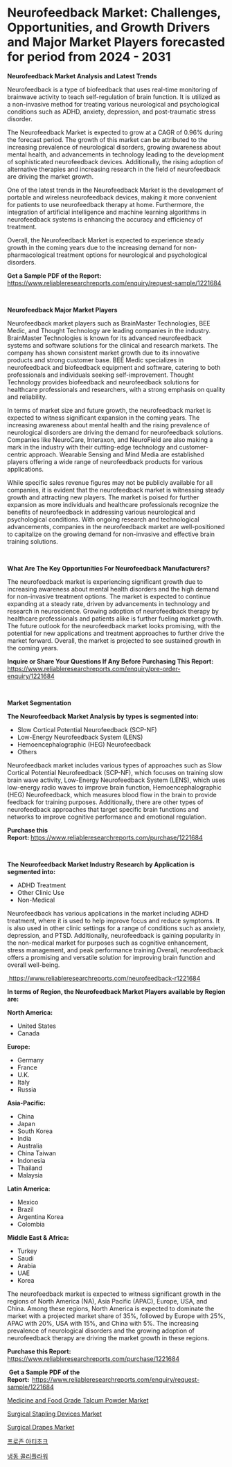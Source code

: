 <p><h1>Neurofeedback Market: Challenges, Opportunities, and Growth Drivers and Major Market Players forecasted for period from 2024 - 2031</h1></p><p><strong>Neurofeedback Market Analysis and Latest Trends</strong></p>
<p><p>Neurofeedback is a type of biofeedback that uses real-time monitoring of brainwave activity to teach self-regulation of brain function. It is utilized as a non-invasive method for treating various neurological and psychological conditions such as ADHD, anxiety, depression, and post-traumatic stress disorder.</p><p>The Neurofeedback Market is expected to grow at a CAGR of 0.96% during the forecast period. The growth of this market can be attributed to the increasing prevalence of neurological disorders, growing awareness about mental health, and advancements in technology leading to the development of sophisticated neurofeedback devices. Additionally, the rising adoption of alternative therapies and increasing research in the field of neurofeedback are driving the market growth.</p><p>One of the latest trends in the Neurofeedback Market is the development of portable and wireless neurofeedback devices, making it more convenient for patients to use neurofeedback therapy at home. Furthermore, the integration of artificial intelligence and machine learning algorithms in neurofeedback systems is enhancing the accuracy and efficiency of treatment.</p><p>Overall, the Neurofeedback Market is expected to experience steady growth in the coming years due to the increasing demand for non-pharmacological treatment options for neurological and psychological disorders.</p></p>
<p><strong>Get a Sample PDF of the Report:&nbsp;</strong> <a href="https://www.reliableresearchreports.com/enquiry/request-sample/1221684">https://www.reliableresearchreports.com/enquiry/request-sample/1221684</a></p>
<p>&nbsp;</p>
<p><strong>Neurofeedback Major Market Players</strong></p>
<p><p>Neurofeedback market players such as BrainMaster Technologies, BEE Medic, and Thought Technology are leading companies in the industry. BrainMaster Technologies is known for its advanced neurofeedback systems and software solutions for the clinical and research markets. The company has shown consistent market growth due to its innovative products and strong customer base. BEE Medic specializes in neurofeedback and biofeedback equipment and software, catering to both professionals and individuals seeking self-improvement. Thought Technology provides biofeedback and neurofeedback solutions for healthcare professionals and researchers, with a strong emphasis on quality and reliability.</p><p>In terms of market size and future growth, the neurofeedback market is expected to witness significant expansion in the coming years. The increasing awareness about mental health and the rising prevalence of neurological disorders are driving the demand for neurofeedback solutions. Companies like NeuroCare, Interaxon, and NeuroField are also making a mark in the industry with their cutting-edge technology and customer-centric approach. Wearable Sensing and Mind Media are established players offering a wide range of neurofeedback products for various applications.</p><p>While specific sales revenue figures may not be publicly available for all companies, it is evident that the neurofeedback market is witnessing steady growth and attracting new players. The market is poised for further expansion as more individuals and healthcare professionals recognize the benefits of neurofeedback in addressing various neurological and psychological conditions. With ongoing research and technological advancements, companies in the neurofeedback market are well-positioned to capitalize on the growing demand for non-invasive and effective brain training solutions.</p></p>
<p>&nbsp;</p>
<p><strong>What Are The Key Opportunities For Neurofeedback Manufacturers?</strong></p>
<p><p>The neurofeedback market is experiencing significant growth due to increasing awareness about mental health disorders and the high demand for non-invasive treatment options. The market is expected to continue expanding at a steady rate, driven by advancements in technology and research in neuroscience. Growing adoption of neurofeedback therapy by healthcare professionals and patients alike is further fueling market growth. The future outlook for the neurofeedback market looks promising, with the potential for new applications and treatment approaches to further drive the market forward. Overall, the market is projected to see sustained growth in the coming years.</p></p>
<p><strong>Inquire or Share Your Questions If Any Before Purchasing This Report:</strong> <a href="https://www.reliableresearchreports.com/enquiry/pre-order-enquiry/1221684">https://www.reliableresearchreports.com/enquiry/pre-order-enquiry/1221684</a></p>
<p>&nbsp;</p>
<p><strong>Market Segmentation</strong></p>
<p><strong>The Neurofeedback Market Analysis by types is segmented into:</strong></p>
<p><ul><li>Slow Cortical Potential Neurofeedback (SCP-NF)</li><li>Low-Energy Neurofeedback System (LENS)</li><li>Hemoencephalographic (HEG) Neurofeedback</li><li>Others</li></ul></p>
<p><p>Neurofeedback market includes various types of approaches such as Slow Cortical Potential Neurofeedback (SCP-NF), which focuses on training slow brain wave activity, Low-Energy Neurofeedback System (LENS), which uses low-energy radio waves to improve brain function, Hemoencephalographic (HEG) Neurofeedback, which measures blood flow in the brain to provide feedback for training purposes. Additionally, there are other types of neurofeedback approaches that target specific brain functions and networks to improve cognitive performance and emotional regulation.</p></p>
<p><strong>Purchase this Report:&nbsp;</strong><a href="https://www.reliableresearchreports.com/purchase/1221684">https://www.reliableresearchreports.com/purchase/1221684</a></p>
<p>&nbsp;</p>
<p><strong>The Neurofeedback Market Industry Research by Application is segmented into:</strong></p>
<p><ul><li>ADHD Treatment</li><li>Other Clinic Use</li><li>Non-Medical</li></ul></p>
<p><p>Neurofeedback has various applications in the market including ADHD treatment, where it is used to help improve focus and reduce symptoms. It is also used in other clinic settings for a range of conditions such as anxiety, depression, and PTSD. Additionally, neurofeedback is gaining popularity in the non-medical market for purposes such as cognitive enhancement, stress management, and peak performance training.Overall, neurofeedback offers a promising and versatile solution for improving brain function and overall well-being.</p></p>
<p><a href="https://www.reliableresearchreports.com/neurofeedback-r1221684">&nbsp;https://www.reliableresearchreports.com/neurofeedback-r1221684</a></p>
<p><strong>In terms of Region, the Neurofeedback Market Players available by Region are:</strong></p>
<p>
    <p> <strong> North America: </strong>
        <ul>
            <li>United States</li>
            <li>Canada</li>
        </ul>
        </p> 
    <p> <strong> Europe: </strong>
        <ul>
            <li>Germany</li>
            <li>France</li>
            <li>U.K.</li>
            <li>Italy</li>
            <li>Russia</li>
        </ul>
        </p> 
    <p> <strong> Asia-Pacific: </strong>
        <ul>
            <li>China</li>
            <li>Japan</li>
            <li>South Korea</li>
            <li>India</li>
            <li>Australia</li>
            <li>China Taiwan</li>
            <li>Indonesia</li>
            <li>Thailand</li>
            <li>Malaysia</li>
        </ul>
        </p> 
    <p> <strong> Latin America: </strong>
        <ul>
            <li>Mexico</li>
            <li>Brazil</li>
            <li>Argentina Korea</li>
            <li>Colombia</li>
        </ul>
        </p> 
    <p> <strong> Middle East & Africa: </strong>
        <ul>
            <li>Turkey</li>
            <li>Saudi</li>
            <li>Arabia</li>
            <li>UAE</li>
            <li>Korea</li>
        </ul>
    </p>
    </p>
<p><p>The neurofeedback market is expected to witness significant growth in the regions of North America (NA), Asia Pacific (APAC), Europe, USA, and China. Among these regions, North America is expected to dominate the market with a projected market share of 35%, followed by Europe with 25%, APAC with 20%, USA with 15%, and China with 5%. The increasing prevalence of neurological disorders and the growing adoption of neurofeedback therapy are driving the market growth in these regions.</p></p>
<p><strong>Purchase this Report: </strong><a href="https://www.reliableresearchreports.com/purchase/1221684">https://www.reliableresearchreports.com/purchase/1221684</a></p>
<p>&nbsp;<strong>Get a Sample PDF of the Report:&nbsp;&nbsp;</strong><a href="https://www.reliableresearchreports.com/enquiry/request-sample/1221684">https://www.reliableresearchreports.com/enquiry/request-sample/1221684</a></p>
<p><strong></strong></p>
<p><p><a href="https://issuu.com/reportprime-2/docs/medicine-and-food-grade-talcum-powder-market-size-">Medicine and Food Grade Talcum Powder Market</a></p><p><a href="https://github.com/yoshih12/Market-Research-Report-List-3/blob/main/surgical-stapling-devices-market.md">Surgical Stapling Devices Market</a></p><p><a href="https://github.com/jerrycopelandthomaswsqd8q/Market-Research-Report-List-2/blob/main/surgical-drapes-market.md">Surgical Drapes Market</a></p><p><a href="https://github.com/camron674/Market-Research-Report-List-1/blob/main/878073043405.md">프로즌 아티초크</a></p><p><a href="https://github.com/BrettWeberrt8767765/Market-Research-Report-List-1/blob/main/614847043404.md">냉동 콜리플라워</a></p></p>